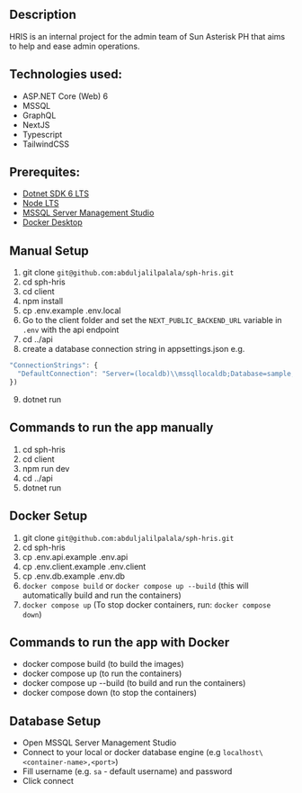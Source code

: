 ## Description

HRIS is an internal project for the admin team of Sun Asterisk PH that aims to help and ease admin operations.

## Technologies used:

- ASP.NET Core (Web) 6
- MSSQL
- GraphQL
- NextJS
- Typescript
- TailwindCSS

## Prerequites:

- [Dotnet SDK 6 LTS](https://dotnet.microsoft.com/en-us/download)
- [Node LTS](https://nodejs.org/dist/v18.12.1/node-v18.12.1-x64.msi)
- [MSSQL Server Management Studio](https://learn.microsoft.com/en-us/sql/ssms/download-sql-server-management-studio-ssms?view=sql-server-ver16)
- [Docker Desktop](https://www.docker.com/products/docker-desktop/)

## Manual Setup

1. git clone `git@github.com:abduljalilpalala/sph-hris.git`
2. cd sph-hris
3. cd client
4. npm install
5. cp .env.example .env.local
6. Go to the client folder and set the `NEXT_PUBLIC_BACKEND_URL` variable in `.env` with the api endpoint
7. cd ../api
8. create a database connection string in appsettings.json e.g.

```javascript
"ConnectionStrings": {
  "DefaultConnection": "Server=(localdb)\\mssqllocaldb;Database=sample;Trusted_Connection=True;"
})
```

9. dotnet run

## Commands to run the app manually

1. cd sph-hris
2. cd client
3. npm run dev
4. cd ../api
5. dotnet run

## Docker Setup

1. git clone `git@github.com:abduljalilpalala/sph-hris.git`
2. cd sph-hris
3. cp .env.api.example .env.api
4. cp .env.client.example .env.client
5. cp .env.db.example .env.db
6. `docker compose build` or `docker compose up --build` (this will automatically build and run the containers)
7. `docker compose up` (To stop docker containers, run: `docker compose down`)

## Commands to run the app with Docker

- docker compose build (to build the images)
- docker compose up (to run the containers)
- docker compose up --build (to build and run the containers)
- docker compose down (to stop the containers)

## Database Setup

- Open MSSQL Server Management Studio
- Connect to your local or docker database engine (e.g `localhost\<container-name>,<port>`)
- Fill username (e.g. `sa` - default username) and password
- Click connect

